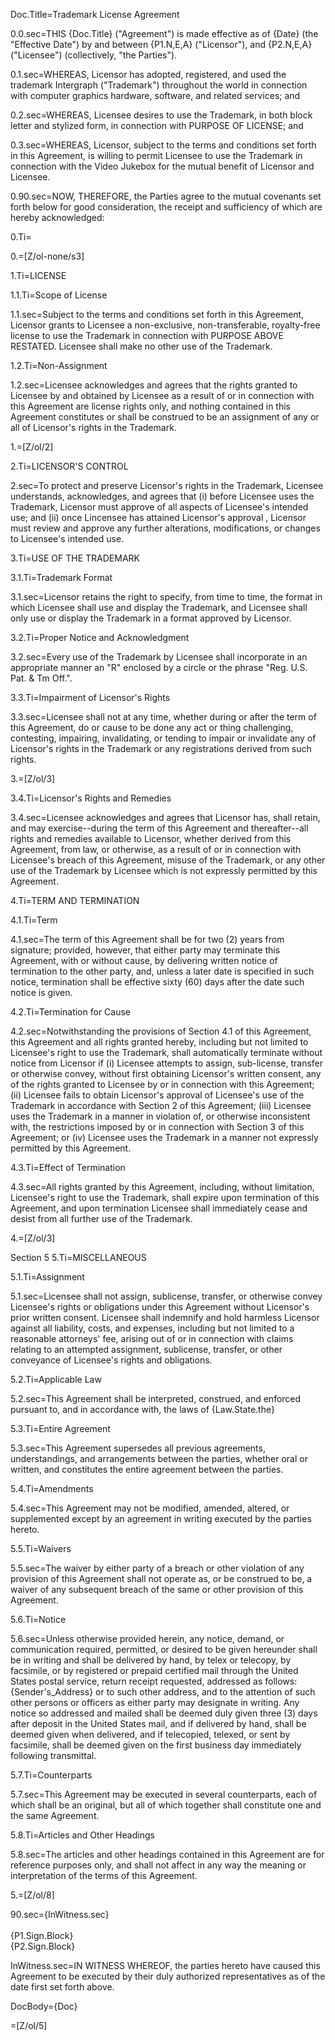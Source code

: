 Doc.Title=Trademark License Agreement

0.0.sec=THIS {Doc.Title} ("Agreement") is made effective as of {Date} (the "Effective Date") by and between {P1.N,E,A} ("Licensor"), and {P2.N,E,A} ("Licensee") (collectively, "the Parties").

0.1.sec=WHEREAS, Licensor has adopted, registered, and used the trademark Intergraph ("Trademark") throughout the world in connection with computer graphics hardware, software, and related services; and

0.2.sec=WHEREAS, Licensee desires to use the Trademark, in both block letter and stylized form, in connection with PURPOSE OF LICENSE; and

0.3.sec=WHEREAS, Licensor, subject to the terms and conditions set forth in this Agreement, is willing to permit Licensee to use the Trademark in connection with the Video Jukebox for the mutual benefit of Licensor and Licensee.

0.90.sec=NOW, THEREFORE, the Parties agree to the mutual covenants set forth below for good consideration, the receipt and sufficiency of which are hereby acknowledged:

0.Ti=</i>

0.=[Z/ol-none/s3]

1.Ti=LICENSE

1.1.Ti=Scope of License

1.1.sec=Subject to the terms and conditions set forth in this Agreement, Licensor grants to Licensee a non-exclusive, non-transferable, royalty-free license to use the Trademark in connection with PURPOSE ABOVE RESTATED. Licensee shall make no other use of the Trademark.

1.2.Ti=Non-Assignment

1.2.sec=Licensee acknowledges and agrees that the rights granted to Licensee by and obtained by Licensee as a result of or in connection with this Agreement are license rights only, and nothing contained in this Agreement constitutes or shall be construed to be an assignment of any or all of Licensor's rights in the Trademark.

1.=[Z/ol/2]

2.Ti=LICENSOR'S CONTROL

2.sec=To protect and preserve Licensor's rights in the Trademark, Licensee understands, acknowledges, and agrees that (i) before Licensee uses the Trademark, Licensor must approve of all aspects of Licensee's intended use; and (ii) once Lincensee has attained Licensor's approval , Licensor must review and approve any further alterations, modifications, or changes to Licensee's intended use.

3.Ti=USE OF THE TRADEMARK

3.1.Ti=Trademark Format

3.1.sec=Licensor retains the right to specify, from time to time, the format in which Licensee shall use and display the Trademark, and Licensee shall only use or display the Trademark in a format approved by Licensor.

3.2.Ti=Proper Notice and Acknowledgment

3.2.sec=Every use of the Trademark by Licensee shall incorporate in an appropriate manner an "R" enclosed by a circle or the phrase "Reg. U.S. Pat. & Tm Off.".

3.3.Ti=Impairment of Licensor's Rights

3.3.sec=Licensee shall not at any time, whether during or after the term of this Agreement, do or cause to be done any act or thing challenging, contesting, impairing, invalidating, or tending to impair or invalidate any of Licensor's rights in the Trademark or any registrations derived from such rights.

3.=[Z/ol/3]

3.4.Ti=Licensor's Rights and Remedies

3.4.sec=Licensee acknowledges and agrees that Licensor has, shall retain, and may exercise--during the term of this Agreement and thereafter--all rights and remedies available to Licensor, whether derived from this Agreement, from law, or otherwise, as a result of or in connection with Licensee's breach of this Agreement, misuse of the Trademark, or any other use of the Trademark by Licensee which is not expressly permitted by this Agreement.

4.Ti=TERM AND TERMINATION

4.1.Ti=Term

4.1.sec=The term of this Agreement shall be for two (2) years from signature; provided, however, that either party may terminate this Agreement, with or without cause, by delivering written notice of termination to the other party, and, unless a later date is specified in such notice, termination shall be effective sixty (60) days after the date such notice is given.

4.2.Ti=Termination for Cause

4.2.sec=Notwithstanding the provisions of Section 4.1 of this Agreement, this Agreement and all rights granted hereby, including but not limited to Licensee's right to use the Trademark, shall automatically terminate without notice from Licensor if (i) Licensee attempts to assign, sub-license, transfer or otherwise convey, without first obtaining Licensor's written consent, any of the rights granted to Licensee by or in connection with this Agreement; (ii) Licensee fails to obtain Licensor's approval of Licensee's use of the Trademark in accordance with Section 2 of this Agreement; (iii) Licensee uses the Trademark in a manner in violation of, or otherwise inconsistent with, the restrictions imposed by or in connection with Section 3 of this Agreement; or (iv) Licensee uses the Trademark in a manner not expressly permitted by this Agreement.

4.3.Ti=Effect of Termination

4.3.sec=All rights granted by this Agreement, including, without limitation, Licensee's right to use the Trademark, shall expire upon termination of this Agreement, and upon termination Licensee shall immediately cease and desist from all further use of the Trademark.

4.=[Z/ol/3]

Section 5
5.Ti=MISCELLANEOUS

5.1.Ti=Assignment

5.1.sec=Licensee shall not assign, sublicense, transfer, or otherwise convey Licensee's rights or obligations under this Agreement without Licensor's prior written consent. Licensee shall indemnify and hold harmless Licensor against all liability, costs, and expenses, including but not limited to a reasonable attorneys' fee, arising out of or in connection with claims relating to an attempted assignment, sublicense, transfer, or other conveyance of Licensee's rights and obligations.

5.2.Ti=Applicable Law

5.2.sec=This Agreement shall be interpreted, construed, and enforced pursuant to, and in accordance with, the laws of {Law.State.the}

5.3.Ti=Entire Agreement

5.3.sec=This Agreement supersedes all previous agreements, understandings, and arrangements between the parties, whether oral or written, and constitutes the entire agreement between the parties.

5.4.Ti=Amendments

5.4.sec=This Agreement may not be modified, amended, altered, or supplemented except by an agreement in writing executed by the parties hereto.

5.5.Ti=Waivers

5.5.sec=The waiver by either party of a breach or other violation of any provision of this Agreement shall not operate as, or be construed to be, a waiver of any subsequent breach of the same or other provision of this Agreement.

5.6.Ti=Notice

5.6.sec=Unless otherwise provided herein, any notice, demand, or communication required, permitted, or desired to be given hereunder shall be in writing and shall be delivered by hand, by telex or telecopy, by facsimile, or by registered or prepaid certified mail through the United States postal service, return receipt requested, addressed as follows: {Sender's_Address} or to such other address, and to the attention of such other persons or officers as either party may designate in writing. Any notice so addressed and mailed shall be deemed duly given three (3) days after deposit in the United States mail, and if delivered by hand, shall be deemed given when delivered, and if telecopied, telexed, or sent by facsimile, shall be deemed given on the first business day immediately following transmittal.

5.7.Ti=Counterparts

5.7.sec=This Agreement may be executed in several counterparts, each of which shall be an original, but all of which together shall constitute one and the same Agreement.

5.8.Ti=Articles and Other Headings

5.8.sec=The articles and other headings contained in this Agreement are for reference purposes only, and shall not affect in any way the meaning or interpretation of the terms of this Agreement.

5.=[Z/ol/8]

90.sec={InWitness.sec}<br><br>{P1.Sign.Block}<br>{P2.Sign.Block}

InWitness.sec=IN WITNESS WHEREOF, the parties hereto have caused this Agreement to be executed by their duly authorized representatives as of the date first set forth above.

DocBody={Doc}

=[Z/ol/5]
